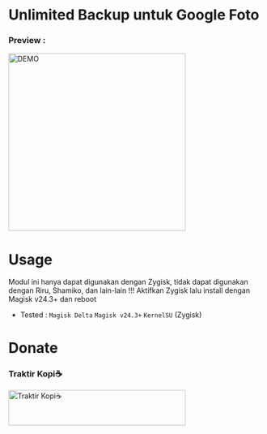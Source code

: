 # Unlimited Backup untuk Google Foto
<h3>Preview :</h3>
<img alt="DEMO" src="https://telegra.ph/file/4f465b83a56da2c382dad.png" width="350" height="350"/>

# Usage
Modul ini hanya dapat digunakan dengan Zygisk, tidak dapat digunakan dengan Riru, Shamiko, dan lain-lain !!!
Aktifkan Zygisk lalu install dengan Magisk v24.3+ dan reboot

- Tested : ``Magisk Delta``  ``Magisk v24.3+`` ``KernelSU`` (Zygisk)

# Donate
<h3>Traktir Kopi☕</h3>
<a href="https://trakteer.id/itsgiru"><img alt="Traktir Kopi☕" target="_blank" src="https://trakteer-bedesk.s3.ap-southeast-1.amazonaws.com/storage/branding_media/lmWrnYB222t4UieTIowhHr44C1oDJkoSmtEVonF7.png" width="350" height="70"></a>
